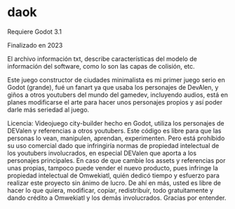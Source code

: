 # daok

Requiere Godot 3.1

Finalizado en 2023

El archivo información txt, describe características del modelo de información del software, como lo son las capas de colisión, etc.

Este juego constructor de ciudades minimalista es mi primer juego serio en Godot (grande), fué un fanart ya que usaba los personajes de DevAlen, y giños a otros youtubers del mundo del gamedev, incluyendo audios, está en planes modificarse el arte para hacer unos personajes propios y así poder darle más seriedad al juego.

Licencia:
Videojuego city-builder hecho en Godot, utiliza los personajes de DEValen y referencias a otros youtubers. Este código es libre para que las personas lo vean, manipulen, aprendan, experimenten. Pero está prohíbido su uso comercial dado que infringiría normas de propiedad intelectual de los youtubers involucrados, en especial DEValen que aporta a los personajes principales. En caso de que cambie los assets y referencias por unas propias, tampoco puede vender el nuevo producto, pues infringe la propiedad intelectual de Omwekiatl, quién dedicó tiempo y esfuerzo para realizar este proyecto sin ánimo de lucro. De ahí en más, usted es libre de hacer lo que quiera, modificar, copiar, redistribuír, todo gratuitamente y dando crédito a Omwekiatl y los demás involucrados. Gracias por entender.
